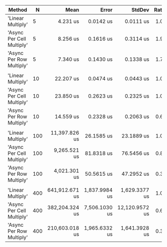 ﻿| Method                    | N   |           Mean |         Error |         StdDev | Ratio | RatioSD |
|---------------------------|-----|---------------:|--------------:|---------------:|------:|--------:|
| 'Linear Multiply'         | 5   |       4.231 us |     0.0142 us |      0.0111 us |  1.00 |    0.00 |
| 'Async Per Cell Multiply' | 5   |       8.256 us |     0.1616 us |      0.3114 us |  1.98 |    0.08 |
| 'Async Per Row Multiply'  | 5   |       7.340 us |     0.1430 us |      0.1338 us |  1.74 |    0.03 |
|                           |     |                |               |                |       |         |
| 'Linear Multiply'         | 10  |      22.207 us |     0.0474 us |      0.0443 us |  1.00 |    0.00 |
| 'Async Per Cell Multiply' | 10  |      23.850 us |     0.2623 us |      0.2325 us |  1.07 |    0.01 |
| 'Async Per Row Multiply'  | 10  |      14.559 us |     0.2328 us |      0.2063 us |  0.66 |    0.01 |
|                           |     |                |               |                |       |         |
| 'Linear Multiply'         | 100 |  11,397.826 us |    26.1585 us |     23.1889 us |  1.00 |    0.00 |
| 'Async Per Cell Multiply' | 100 |   9,265.521 us |    81.8318 us |     76.5456 us |  0.81 |    0.01 |
| 'Async Per Row Multiply'  | 100 |   4,021.301 us |    50.5615 us |     47.2952 us |  0.35 |    0.00 |
|                           |     |                |               |                |       |         |
| 'Linear Multiply'         | 400 | 641,912.671 us | 1,837.9984 us |  1,629.3377 us |  1.00 |    0.00 |
| 'Async Per Cell Multiply' | 400 | 382,204.324 us | 7,506.1030 us | 12,120.9572 us |  0.60 |    0.02 |
| 'Async Per Row Multiply'  | 400 | 210,603.018 us | 1,965.6332 us |  1,641.3928 us |  0.33 |    0.00 |